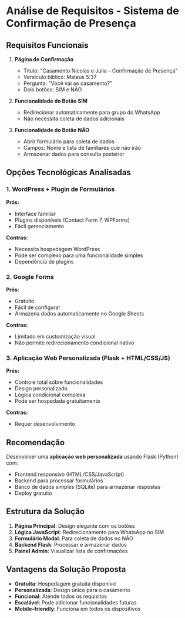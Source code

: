 # Análise de Requisitos - Sistema de Confirmação de Presença

## Requisitos Funcionais

1. **Página de Confirmação**
   - Título: "Casamento Nicolas e Julia – Confirmação de Presença"
   - Versículo bíblico: Mateus 5:37
   - Pergunta: "Você vai ao casamento?"
   - Dois botões: SIM e NÃO

2. **Funcionalidade do Botão SIM**
   - Redirecionar automaticamente para grupo do WhatsApp
   - Não necessita coleta de dados adicionais

3. **Funcionalidade do Botão NÃO**
   - Abrir formulário para coleta de dados
   - Campos: Nome e lista de familiares que não irão
   - Armazenar dados para consulta posterior

## Opções Tecnológicas Analisadas

### 1. WordPress + Plugin de Formulários
**Prós:**
- Interface familiar
- Plugins disponíveis (Contact Form 7, WPForms)
- Fácil gerenciamento

**Contras:**
- Necessita hospedagem WordPress
- Pode ser complexo para uma funcionalidade simples
- Dependência de plugins

### 2. Google Forms
**Prós:**
- Gratuito
- Fácil de configurar
- Armazena dados automaticamente no Google Sheets

**Contras:**
- Limitado em customização visual
- Não permite redirecionamento condicional nativo

### 3. Aplicação Web Personalizada (Flask + HTML/CSS/JS)
**Prós:**
- Controle total sobre funcionalidades
- Design personalizado
- Lógica condicional complexa
- Pode ser hospedada gratuitamente

**Contras:**
- Requer desenvolvimento

## Recomendação

Desenvolver uma **aplicação web personalizada** usando Flask (Python) com:
- Frontend responsivo (HTML/CSS/JavaScript)
- Backend para processar formulários
- Banco de dados simples (SQLite) para armazenar respostas
- Deploy gratuito

## Estrutura da Solução

1. **Página Principal**: Design elegante com os botões
2. **Lógica JavaScript**: Redirecionamento para WhatsApp no SIM
3. **Formulário Modal**: Para coleta de dados no NÃO
4. **Backend Flask**: Processar e armazenar dados
5. **Painel Admin**: Visualizar lista de confirmações

## Vantagens da Solução Proposta

- **Gratuita**: Hospedagem gratuita disponível
- **Personalizada**: Design único para o casamento
- **Funcional**: Atende todos os requisitos
- **Escalável**: Pode adicionar funcionalidades futuras
- **Mobile-friendly**: Funciona em todos os dispositivos

